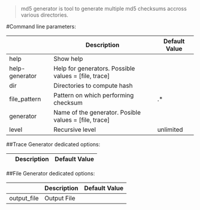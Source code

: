 > md5 generator is tool to generate multiple md5 checksums  accross various directories.

#Command line parameters:

|                  | Description                                           | Default Value       |
 ----------------- | ---------------------------------------------------   | ------------------
| help             | Show help                                             |                     |
| help-generator   | Help for generators. Possible values = [file, trace]  |                     |
| dir              | Directories to compute hash                           |                     |
| file_pattern     | Pattern on which performing checksum                  | .*                  |
| generator        | Name of the generator. Posible values = [file, trace] |                     |
| level            | Recursive level                                       | unlimited           |


##Trace Generator dedicated options:

|                  | Description                                           | Default Value       |
 ----------------- | ---------------------------------------------------   | ------------------


##File Generator dedicated options:

|                  | Description                                           | Default Value       |
 ----------------- | ---------------------------------------------------   | ------------------
| output_file      | Output File                                           |                     |